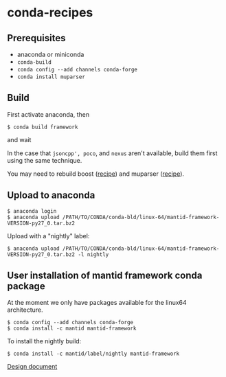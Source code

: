 # conda-recipes

## Prerequisites

* anaconda or miniconda
* `conda-build`
* `conda config --add channels conda-forge`
* `conda install muparser`

## Build
First activate anaconda, then
```
$ conda build framework
```
and wait

In the case that `jsoncpp', poco`, and `nexus` aren't available, build
them first using the same technique.

You may need to rebuild boost ([recipe](https://github.com/conda-forge/boost-feedstock)) and muparser ([recipe](https://github.com/conda-forge/muparser-feedstock)).
## Upload to anaconda
```
$ anaconda login
$ anaconda upload /PATH/TO/CONDA/conda-bld/linux-64/mantid-framework-VERSION-py27_0.tar.bz2
```

Upload with a "nightly" label:
```
$ anaconda upload /PATH/TO/CONDA/conda-bld/linux-64/mantid-framework-VERSION-py27_0.tar.bz2 -l nightly
```

## User installation of mantid framework conda package

At the moment we only have packages available for the linux64 architecture.

```
$ conda config --add channels conda-forge
$ conda install -c mantid mantid-framework
```

To install the nightly build:
```
$ conda install -c mantid/label/nightly mantid-framework
```

[Design document](../../../documents/blob/master/Design/Anaconda.md)
